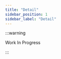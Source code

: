 ```yaml
---
title: "Detail"
sidebar_position: 1
sidebar_label: "Detail"
---
```


:::warning

Work In Progress

:::